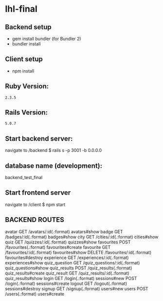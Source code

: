 # lhl-final

## Backend setup

- gem install bundler (for Bundler 2)
- bundler install

## Client setup

- npm install

## Ruby Version:
`2.3.5`

## Rails Version:
`5.0.7`

## Start backend server:
navigate to /backend
$ rails s -p 3001 -b 0.0.0.0

## database name (development):
backend_test_final

## Start frontend server
navigate to /client
$ npm start 

## BACKEND ROUTES

avatar GET    /avatars/:id(.:format)        avatars#show
badge GET    /badges/:id(.:format)         badges#show
city GET    /cities/:id(.:format)         cities#show
quiz GET    /quizzes/:id(.:format)        quizzes#show
favourites POST   /favourites(.:format)         favourites#create
favourite GET    /favourites/:id(.:format)     favourites#show
          DELETE /favourites/:id(.:format)     favourites#destroy
experience GET    /experiences/:id(.:format)    experiences#show
quiz_question GET    /quiz_questions/:id(.:format) quiz_questions#show
quiz_results POST   /quiz_results(.:format)       quiz_results#create
quiz_result GET    /quiz_results/:id(.:format)   quiz_results#show
login GET    /login(.:format)              sessions#new
      POST   /login(.:format)              sessions#create
logout GET    /logout(.:format)             sessions#destroy
signup GET    /signup(.:format)             users#new
users POST   /users(.:format)              users#create